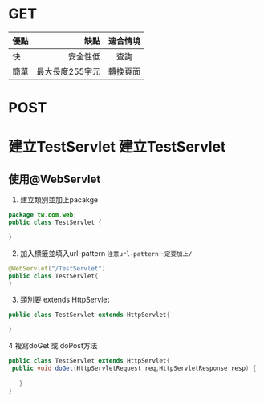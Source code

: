 # GET
| 優點        | 缺點   |  適合情境  |
| --------   | -----:  | :----:  |
| 快         | 安全性低   |  查詢  |
|  簡單      |  最大長度255字元   |  轉換頁面  |

# POST

# 建立TestServlet 建立TestServlet
## 使用@WebServlet
1. 建立類別並加上pacakge
```java
package tw.com.web;
public class TestServlet {

}
````
2. 加入標籤並填入url-pattern
`注意url-pattern一定要加上/`
 ```java
 @WebServlet("/TestServlet")
public class TestServlet{
}
 ```
3. 類別要 extends HttpServlet
```java
public class TestServlet extends HttpServlet{

}
```
4 複寫doGet 或 doPost方法
```java
public class TestServlet extends HttpServlet{
 public void doGet(HttpServletRequest req,HttpServletResponse resp) {
	   
   }
}
```
